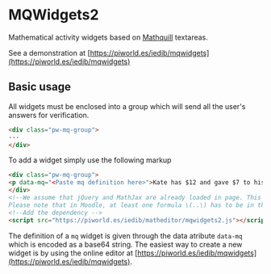 # MQWidgets2

Mathematical activity widgets based on [Mathquill](http://mathquill.com/) textareas.

See a demonstration at [https://piworld.es/iedib/mqwidgets](https://piworld.es/iedib/mqwidgets)

## Basic usage

All widgets must be enclosed into a group which will send all the user's answers for verification.

```html
<div class="pw-mq-group">
···
</div>
```

To add a widget simply use the following markup

```html
<div class="pw-mq-group">
<p data-mq="<Paste mq definition here>">Kate has $12 and gave $7 to his brother. How many dollars has Kate now?</p>
</div>
<!--We assume that jQuery and MathJax are already loaded in page. This is usually the case in Moodle. 
Please note that in Moodle, at least one formula \(..\) has to be in the document in order to have MathJax active.-->
<!--Add the dependency -->
<script src="https://piworld.es/iedib/matheditor/mqwidgets2.js"></script>
```

The definition of a ```mq``` widget is given through the data atribute ```data-mq``` which is encoded as a base64 string. The easiest way to create a new widget is by using the online editor at [https://piworld.es/iedib/mqwidgets](https://piworld.es/iedib/mqwidgets).
